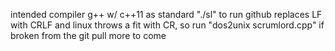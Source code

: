 intended compiler g++ w/ c++11 as standard
"./sl" to run
github replaces LF with CRLF and linux throws a fit with CR, so run "dos2unix scrumlord.cpp" if broken from the git pull
more to come